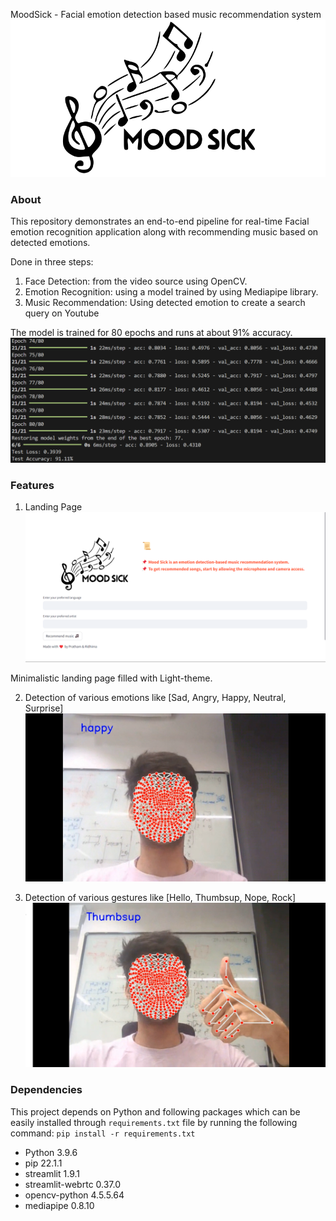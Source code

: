 MoodSick - Facial emotion detection based music recommendation system
![logo](https://github.com/prathamrehil/MoodSick/blob/main/images/logo2.svg)

### About

This repository demonstrates an end-to-end pipeline for real-time Facial emotion recognition application along with recommending music based on detected emotions.

Done in three steps:

1. Face Detection: from the video source using OpenCV.
2. Emotion Recognition: using a model trained by using Mediapipe library.
3. Music Recommendation: Using detected emotion to create a search query on Youtube

The model is trained for 80 epochs and runs at about 91% accuracy.
![image](https://github.com/prathamrehil/MoodSick/blob/main/images/epochs.png)

### Features

1. Landing Page
   ![image](https://github.com/prathamrehil/MoodSick/blob/main/images/homepage1.png)

Minimalistic landing page filled with Light-theme.

2. Detection of various emotions like [Sad, Angry, Happy, Neutral, Surprise]
   ![image](https://github.com/prathamrehil/MoodSick/blob/main/images/emo2.png)

3. Detection of various gestures like [Hello, Thumbsup, Nope, Rock]
   ![image](https://github.com/prathamrehil/MoodSick/blob/main/images/ges1.png)

### Dependencies

This project depends on Python and following packages which can be easily installed through `requirements.txt` file by running the following command:
`pip install -r requirements.txt`

- Python 3.9.6
- pip 22.1.1
- streamlit 1.9.1
- streamlit-webrtc 0.37.0
- opencv-python 4.5.5.64
- mediapipe 0.8.10
